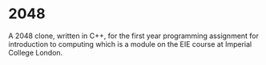 # 2048
A 2048 clone, written in C++, for the first year programming assignment for introduction to computing which is a module on the EIE course at Imperial College London.
